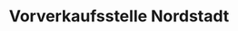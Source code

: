 ---
title: "Vorverkaufsstelle Nordstadt"
url: /braunschweig/vorverkaufsstelle-nordstadt-hamburger-strasse/
shop: Tickets
---